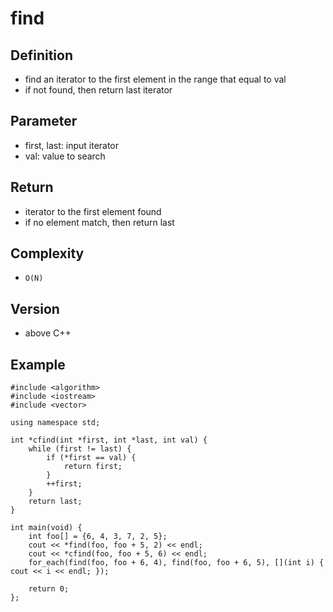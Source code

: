 # find

## Definition
- find an iterator to the first element in the range that equal to val
- if not found, then return last iterator
  
## Parameter
- first, last: input iterator
- val: value to search
  
## Return
- iterator to the first element found
- if no element match, then return last
  
## Complexity
- `O(N)`

## Version
- above C++ 

## Example
```
#include <algorithm>
#include <iostream>
#include <vector>

using namespace std;

int *cfind(int *first, int *last, int val) {
    while (first != last) {
        if (*first == val) {
            return first;
        }
        ++first;
    }
    return last;
}

int main(void) {
    int foo[] = {6, 4, 3, 7, 2, 5};
    cout << *find(foo, foo + 5, 2) << endl;
    cout << *cfind(foo, foo + 5, 6) << endl;
    for_each(find(foo, foo + 6, 4), find(foo, foo + 6, 5), [](int i) { cout << i << endl; });

    return 0;
};
```